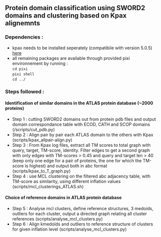 ## Protein domain classification using SWORD2 domains and clustering based on Kpax alignemnts

### Dependencies :
- kpax needs to be installed seperately (compatibile with version 5.0.5) [here](https://kpax.loria.fr/download.php)
- all remaining packages are available through provided pixi environnement by running :  
`cd pixi`  
`pixi shell`  
`cd ../`  


### Steps followed :
#### Identification of similar domains in the ATLAS protein database (~2000 proteins)
- Step 1 : cutting SWORD2 domains out from protein pdb files and output domain correspondance table with ECOD, CATH and SCOP domains (/scripts/cut_pdb.py)
- Step 2 : Align pair by pair each ATLAS domain to the others with Kpax (scripts/kpax_allpair-align.py) 
- Step 3 : From Kpax log files, extract all TM scores to total graph with query, target, TM-score, identity. Filter edges to get a second graph with only edges with TM-scores > 0.45 and query and target len > 40 (keep only one edge for a pair of proteins, the one for which the TM-score is highest) and output both in abc format (scripts/kpax_to_T_graph.py)
- Step 4 : use MCL clustering on the filtered abc adjacency table, with TM-score as similarity, using different inflation values (scripts/mcl_clusterings_ATLAS.sh)

#### Choice of reference domains in ATLAS protein database
- Step 5 : Analyse mcl clusters, define reference structures, 3 medoids, outliers for each cluster, output a directed graph relating all cluster references (scripts/analyse_mcl_clusters.py)
- Step 6 : Align kmedoïds and outliers to reference structure of clusters for given inflation level (scripts/analyse_mcl_clusters.py)